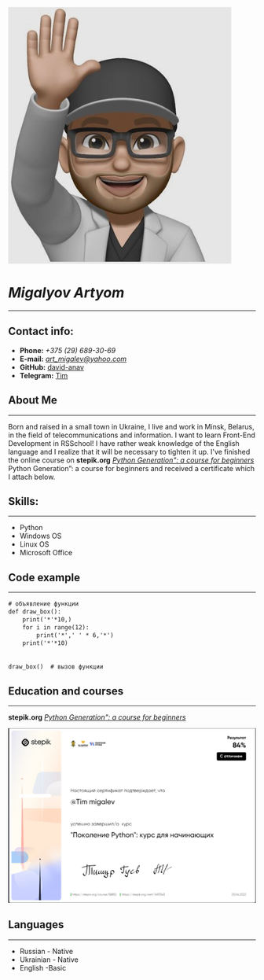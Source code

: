 ![*Artyom Migalev*](./assets/avatar_cv.jpg)
# *Migalyov Artyom* #

****
## Contact info: ##
* **Phone:** *+375 (29) 689-30-69*
* **E-mail:** *art_migalev@yahoo.com*
* **GitHub:** [david-anav](https://github.com/david-anav)
* **Telegram:** [Tim](https://t.me/davide_anavine)

## About Me ##
____
Born and raised in a small town in Ukraine, I live and work in Minsk, Belarus, in the field of telecommunications and information. I want to learn Front-End Development in RSSchool! I have rather weak knowledge of the English language and I realize that it will be necessary to tighten it up. I've finished the online course on **stepik.org** [*Python Generation": a course for beginners*](https://stepik.org/course/58852/syllabus)  Python Generation”: a course for beginners and received a certificate which I attach below.
## Skills: ##
____
* Python
* Windows OS
* Linux OS
* Microsoft Office

## Code example ##
___
```
# объявление функции
def draw_box():
    print('*'*10,)
    for i in range(12):
        print('*',' ' * 6,'*')
    print('*'*10)


draw_box()  # вызов функции
```

## Education and courses ##
____
**stepik.org** [*Python Generation": a course for beginners*](https://stepik.org/course/58852/syllabus)

![ *certificate* ](./assets/cer.jpg)

## Languages ##
____
+ Russian - Native
+ Ukrainian - Native
+ English -Basic


